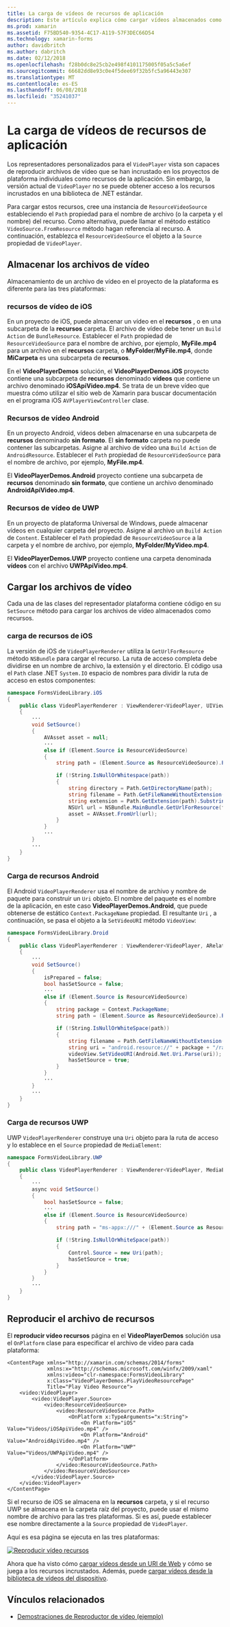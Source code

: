 ```yaml
---
title: La carga de vídeos de recursos de aplicación
description: Este artículo explica cómo cargar vídeos almacenados como recursos de la aplicación en una aplicación de Reproductor de vídeo, uso de Xamarin.Forms.
ms.prod: xamarin
ms.assetid: F75BD540-9354-4C17-A119-57F3DEC66D54
ms.technology: xamarin-forms
author: davidbritch
ms.author: dabritch
ms.date: 02/12/2018
ms.openlocfilehash: f28b0dc8e25cb2e498f4101175005f05a5c5a6ef
ms.sourcegitcommit: 66682dd8e93c0e4f5dee69f32b5fc5a96443e307
ms.translationtype: MT
ms.contentlocale: es-ES
ms.lasthandoff: 06/08/2018
ms.locfileid: "35241037"
---
```

# <a name="loading-application-resource-videos"></a>La carga de vídeos de recursos de aplicación

Los representadores personalizados para el `VideoPlayer` vista son capaces de reproducir archivos de vídeo que se han incrustado en los proyectos de plataforma individuales como recursos de la aplicación. Sin embargo, la versión actual de `VideoPlayer` no se puede obtener acceso a los recursos incrustados en una biblioteca de .NET estándar.

Para cargar estos recursos, cree una instancia de `ResourceVideoSource` estableciendo el `Path` propiedad para el nombre de archivo (o la carpeta y el nombre) del recurso. Como alternativa, puede llamar el método estático `VideoSource.FromResource` método hagan referencia al recurso. A continuación, establezca el `ResourceVideoSource` el objeto a la `Source` propiedad de `VideoPlayer`.

## <a name="storing-the-video-files"></a>Almacenar los archivos de vídeo

Almacenamiento de un archivo de vídeo en el proyecto de la plataforma es diferente para las tres plataformas:

### <a name="ios-video-resources"></a>recursos de vídeo de iOS

En un proyecto de iOS, puede almacenar un vídeo en el **recursos** , o en una subcarpeta de la **recursos** carpeta. El archivo de vídeo debe tener un `Build Action` de `BundleResource`. Establecer el `Path` propiedad de `ResourceVideoSource` para el nombre de archivo, por ejemplo, **MyFile.mp4** para un archivo en el **recursos** carpeta, o **MyFolder/MyFile.mp4**, donde **MiCarpeta** es una subcarpeta de **recursos**.

En el **VideoPlayerDemos** solución, el **VideoPlayerDemos.iOS** proyecto contiene una subcarpeta de **recursos** denominado **vídeos** que contiene un archivo denominado **iOSApiVideo.mp4**. Se trata de un breve vídeo que muestra cómo utilizar el sitio web de Xamarin para buscar documentación en el programa iOS `AVPlayerViewController` clase.

### <a name="android-video-resources"></a>Recursos de vídeo Android

En un proyecto Android, vídeos deben almacenarse en una subcarpeta de **recursos** denominado **sin formato**. El **sin formato** carpeta no puede contener las subcarpetas. Asigne al archivo de vídeo una `Build Action` de `AndroidResource`. Establecer el `Path` propiedad de `ResourceVideoSource` para el nombre de archivo, por ejemplo, **MyFile.mp4**.

El **VideoPlayerDemos.Android** proyecto contiene una subcarpeta de **recursos** denominado **sin formato**, que contiene un archivo denominado **AndroidApiVideo.mp4**.

### <a name="uwp-video-resources"></a>Recursos de vídeo de UWP

En un proyecto de plataforma Universal de Windows, puede almacenar vídeos en cualquier carpeta del proyecto. Asigne al archivo un `Build Action` de `Content`. Establecer el `Path` propiedad de `ResourceVideoSource` a la carpeta y el nombre de archivo, por ejemplo, **MyFolder/MyVideo.mp4**.

El **VideoPlayerDemos.UWP** proyecto contiene una carpeta denominada **vídeos** con el archivo **UWPApiVideo.mp4**.

## <a name="loading-the-video-files"></a>Cargar los archivos de vídeo

Cada una de las clases del representador plataforma contiene código en su `SetSource` método para cargar los archivos de vídeo almacenados como recursos.

### <a name="ios-resource-loading"></a>carga de recursos de iOS

La versión de iOS de `VideoPlayerRenderer` utiliza la `GetUrlForResource` método `NSBundle` para cargar el recurso. La ruta de acceso completa debe dividirse en un nombre de archivo, la extensión y el directorio. El código usa el `Path` clase .NET `System.IO` espacio de nombres para dividir la ruta de acceso en estos componentes:

```csharp
namespace FormsVideoLibrary.iOS
{
    public class VideoPlayerRenderer : ViewRenderer<VideoPlayer, UIView>
    {
        ···
        void SetSource()
        {
            AVAsset asset = null;
            ···
            else if (Element.Source is ResourceVideoSource)
            {
                string path = (Element.Source as ResourceVideoSource).Path;

                if (!String.IsNullOrWhitespace(path))
                {
                    string directory = Path.GetDirectoryName(path);
                    string filename = Path.GetFileNameWithoutExtension(path);
                    string extension = Path.GetExtension(path).Substring(1);
                    NSUrl url = NSBundle.MainBundle.GetUrlForResource(filename, extension, directory);
                    asset = AVAsset.FromUrl(url);
                }
            }
            ···
        }
        ···
    }
}
```

### <a name="android-resource-loading"></a>Carga de recursos Android

El Android `VideoPlayerRenderer` usa el nombre de archivo y nombre de paquete para construir un `Uri` objeto. El nombre del paquete es el nombre de la aplicación, en este caso **VideoPlayerDemos.Android**, que puede obtenerse de estático `Context.PackageName` propiedad. El resultante `Uri` , a continuación, se pasa el objeto a la `SetVideoURI` método `VideoView`:

```csharp
namespace FormsVideoLibrary.Droid
{
    public class VideoPlayerRenderer : ViewRenderer<VideoPlayer, ARelativeLayout>
    {
        ···    
        void SetSource()
        {
            isPrepared = false;
            bool hasSetSource = false;
            ···
            else if (Element.Source is ResourceVideoSource)
            {
                string package = Context.PackageName;
                string path = (Element.Source as ResourceVideoSource).Path;

                if (!String.IsNullOrWhiteSpace(path))
                {
                    string filename = Path.GetFileNameWithoutExtension(path).ToLowerInvariant();
                    string uri = "android.resource://" + package + "/raw/" + filename;
                    videoView.SetVideoURI(Android.Net.Uri.Parse(uri));
                    hasSetSource = true;
                }
            }
            ···
        }
        ···
    }
}
```

### <a name="uwp-resource-loading"></a>Carga de recursos UWP

UWP `VideoPlayerRenderer` construye una `Uri` objeto para la ruta de acceso y lo establece en el `Source` propiedad de `MediaElement`:

```csharp
namespace FormsVideoLibrary.UWP
{
    public class VideoPlayerRenderer : ViewRenderer<VideoPlayer, MediaElement>
    {
        ···
        async void SetSource()
        {
            bool hasSetSource = false;
            ···
            else if (Element.Source is ResourceVideoSource)
            {
                string path = "ms-appx:///" + (Element.Source as ResourceVideoSource).Path;

                if (!String.IsNullOrWhiteSpace(path))
                {
                    Control.Source = new Uri(path);
                    hasSetSource = true;
                }
            }
        }
        ···
    }
}
```

## <a name="playing-the-resource-file"></a>Reproducir el archivo de recursos

El **reproducir vídeo recursos** página en el **VideoPlayerDemos** solución usa el `OnPlatform` clase para especificar el archivo de vídeo para cada plataforma:

```xaml
<ContentPage xmlns="http://xamarin.com/schemas/2014/forms"
             xmlns:x="http://schemas.microsoft.com/winfx/2009/xaml"
             xmlns:video="clr-namespace:FormsVideoLibrary"
             x:Class="VideoPlayerDemos.PlayVideoResourcePage"
             Title="Play Video Resource">
    <video:VideoPlayer>
        <video:VideoPlayer.Source>
            <video:ResourceVideoSource>
                <video:ResourceVideoSource.Path>
                    <OnPlatform x:TypeArguments="x:String">
                        <On Platform="iOS" Value="Videos/iOSApiVideo.mp4" />
                        <On Platform="Android" Value="AndroidApiVideo.mp4" />
                        <On Platform="UWP" Value="Videos/UWPApiVideo.mp4" />
                    </OnPlatform>
                </video:ResourceVideoSource.Path>
            </video:ResourceVideoSource>
        </video:VideoPlayer.Source>
    </video:VideoPlayer>
</ContentPage>
```

Si el recurso de iOS se almacena en la **recursos** carpeta, y si el recurso UWP se almacena en la carpeta raíz del proyecto, puede usar el mismo nombre de archivo para las tres plataformas. Si es así, puede establecer ese nombre directamente a la `Source` propiedad de `VideoPlayer`.

Aquí es esa página se ejecuta en las tres plataformas:

[![Reproducir vídeo recursos](loading-resources-images/playvideoresource-small.png "reproducir vídeo recursos")](loading-resources-images/playvideoresource-large.png#lightbox "reproducir vídeo recursos")

Ahora que ha visto cómo [cargar vídeos desde un URI de Web](web-videos.md) y cómo se juega a los recursos incrustados. Además, puede [cargar vídeos desde la biblioteca de vídeos del dispositivo](accessing-library.md).


## <a name="related-links"></a>Vínculos relacionados

- [Demostraciones de Reproductor de vídeo (ejemplo)](https://developer.xamarin.com/samples/xamarin-forms/customrenderers/VideoPlayerDemos/)
